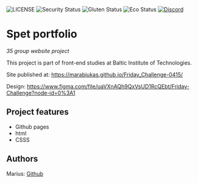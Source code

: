 ![LICENSE](https://img.shields.io/badge/license-MIT-blue.svg?style=flat-square)
![Security Status](https://img.shields.io/security-headers?label=Security&url=https%3A%2F%2Fgithub.com&style=flat-square)
![Gluten Status](https://img.shields.io/badge/Gluten-Free-green.svg)
![Eco Status](https://img.shields.io/badge/ECO-Friendly-green.svg)
[![Discord](https://discord.com/api/guilds/571393319201144843/widget.png)](https://discord.gg/dRwW4rw)

# Spet portfolio

_35 group website project_

This project is part of front-end studies at Baltic Institute of Technologies. 

Site published at: https://marabiukas.github.io/Friday_Challenge-0415/

Design: https://www.figma.com/file/uaVXnAQh9QxVsUD1RcQEbt/Friday-Challenge?node-id=0%3A1

## Project features

-   Github pages
-   html
-   CSSS

## Authors

Marius: [Github](https://github.com/Marabiukas)

